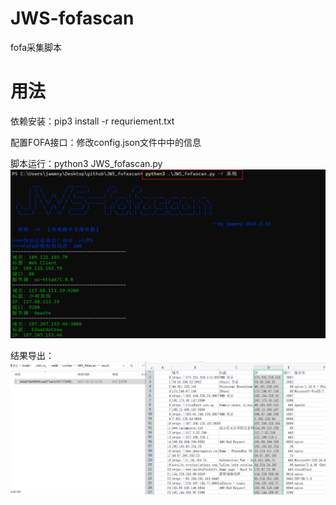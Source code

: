 # JWS-fofascan
fofa采集脚本

# 用法
依赖安装：pip3 install -r requriement.txt

配置FOFA接口：修改config.json文件中中的信息

脚本运行：python3 JWS_fofascan.py
![截图](https://github.com/jammny/JWS-fofascan/blob/main/result/%E8%BF%90%E8%A1%8C%E6%88%AA%E5%9B%BE.png)

结果导出：
![截图](https://github.com/jammny/JWS-fofascan/blob/main/result/%E7%BB%93%E6%9E%9C%E5%AF%BC%E5%87%BA.png)
